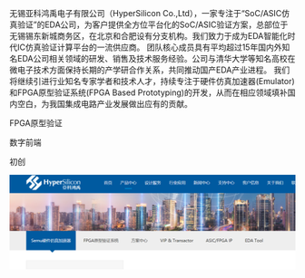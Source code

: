 无锡亚科鸿禹电子有限公司（HyperSilicon Co.,Ltd），一家专注于“SoC/ASIC仿真验证”的EDA公司，为客户提供全方位平台化的SoC/ASIC验证方案，总部位于无锡锡东新城商务区，在北京和合肥设有分支机构。我们致力于成为EDA智能化时代IC仿真验证计算平台的一流供应商。 团队核心成员具有平均超过15年国内外知名EDA公司相关领域的研发、销售及技术服务经验。公司与清华大学等知名高校在微电子技术方面保持长期的产学研合作关系，共同推动国产EDA产业进程。 我们将继续引进行业知名专家学者和技术人才，持续专注于硬件仿真加速器(Emulator)和FPGA原型验证系统(FPGA Based Prototyping)的开发，从而在相应领域填补国内空白，为我国集成电路产业发展做出应有的贡献。

FPGA原型验证

数字前端

初创

![HyperSilicon](docs/EDA/EDA企业/公司/attachments/无锡亚科鸿禹电子有限公司/108d6b92d01cb4af9516c7fa3fdd3c6a_MD5.png)